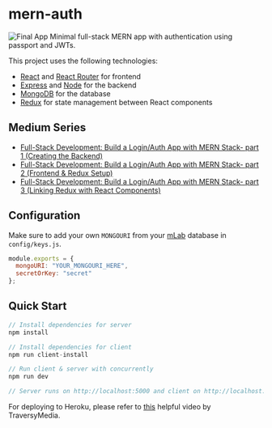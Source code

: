# mern-auth
![Final App](https://i.postimg.cc/tybZb8dL/final-MERNAuth.gif)
Minimal full-stack MERN app with authentication using passport and JWTs.

This project uses the following technologies:
+ [React](https://reactjs.org) and [React Router](https://reacttraining.com/react-router/) for frontend
+ [Express](http://expressjs.com/) and [Node](https://nodejs.org/en/) for the backend
+ [MongoDB](https://www.mongodb.com/) for the database
+ [Redux](https://redux.js.org/basics/usagewithreact) for state management between React components


## Medium Series
+ [Full-Stack Development: Build a Login/Auth App with MERN Stack- part 1 (Creating the Backend)](https://blog.bitsrc.io/full-stack-development-build-a-login-auth-app-with-mern-stack-part-1-c405048e3669)
+ [Full-Stack Development: Build a Login/Auth App with MERN Stack- part 2 (Frontend & Redux Setup)](https://blog.bitsrc.io/full-stack-development-build-a-login-auth-app-with-mern-stack-part-2-6eac4e38ee82)
+ [Full-Stack Development: Build a Login/Auth App with MERN Stack- part 3 (Linking Redux with React Components)](https://blog.bitsrc.io/full-stack-development-build-a-login-auth-app-with-mern-stack-part-3-88190f8db718)

## Configuration
Make sure to add your own `MONGOURI` from your [mLab](http://mlab.com) database in `config/keys.js`.
```javascript
module.exports = {
  mongoURI: "YOUR_MONGOURI_HERE",
  secretOrKey: "secret"
};
```

## Quick Start
```javascript
// Install dependencies for server
npm install

// Install dependencies for client
npm run client-install

// Run client & server with concurrently
npm run dev

// Server runs on http://localhost:5000 and client on http://localhost:3000
```

For deploying to Heroku, please refer to [this](https://www.youtube.com/watch?v=71wSzpLyW9k) helpful video by TraversyMedia.
